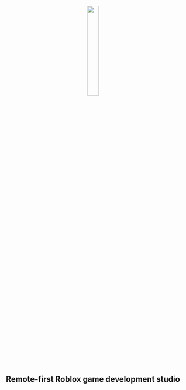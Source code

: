 <div align="center">
	<picture>
		<source media="(prefers-color-scheme: dark)" srcset="https://i.imgur.com/L6caRLj.png">
		<source media="(prefers-color-scheme: light)" srcset="https://i.imgur.com/6X5JieM.png">
		<img src="https://i.imgur.com/6X5JieM.png" width="25%">
	</picture>

  ## Remote-first Roblox game development studio
</div>
